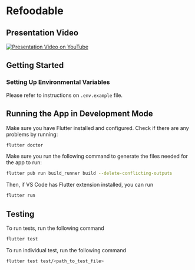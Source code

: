 # Refoodable

## Presentation Video
[![Presentation Video on YouTube](https://img.youtube.com/vi/UtVPyPvjBGY/0.jpg)](https://youtu.be/UtVPyPvjBGY)

## Getting Started

### Setting Up Environmental Variables

Please refer to instructions on `.env.example` file.

## Running the App in Development Mode

Make sure you have Flutter installed and configured.
Check if there are any problems by running:

```bash
flutter doctor
```
Make sure you run the following command to generate the files needed for the app to run:

```bash
flutter pub run build_runner build --delete-conflicting-outputs
```

Then, if VS Code has Flutter extension installed, you can run

```bash
flutter run
```

## Testing

To run tests, run the following command

```bash
flutter test
```

To run individual test, run the following command

```bash
flutter test test/<path_to_test_file>
```
